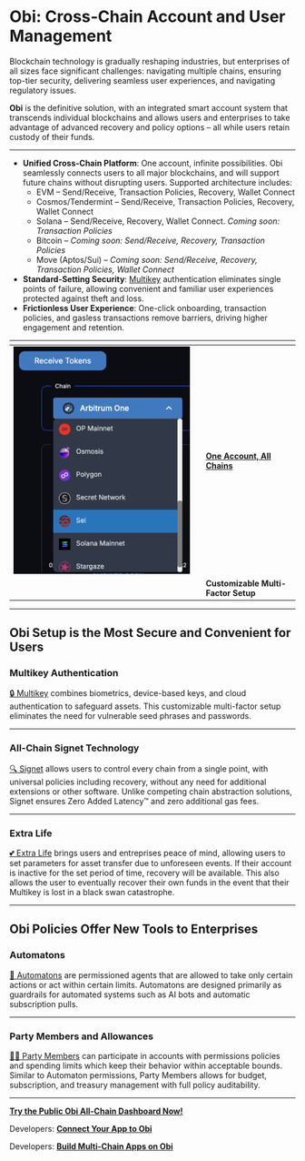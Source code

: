 # Obi: Cross-Chain Account and User Management

Blockchain technology is gradually reshaping industries, but enterprises of all sizes face significant challenges: navigating multiple chains, ensuring top-tier security, delivering seamless user experiences, and navigating regulatory issues.

**Obi** is the definitive solution, with an integrated smart account system that transcends individual blockchains and allows users and enterprises to take advantage of advanced recovery and policy options – all while users retain custody of their funds.

***

* **Unified Cross-Chain Platform**: One account, infinite possibilities. Obi seamlessly connects users to all major blockchains, and will support future chains without disrupting users. Supported architecture includes:
  * EVM – Send/Receive, Transaction Policies, Recovery, Wallet Connect
  * Cosmos/Tendermint – Send/Receive, Transaction Policies, Recovery, Wallet Connect
  * Solana – Send/Receive, Recovery, Wallet Connect. _Coming soon: Transaction Policies_
  * Bitcoin – _Coming soon: Send/Receive, Recovery, Transaction Policies_
  * Move (Aptos/Sui) – _Coming soon: Send/Receive, Recovery, Transaction Policies, Wallet Connect_
* **Standard-Setting Security**: [Multikey](the-obi-smart-account-suite/multikey/) authentication eliminates single points of failure, allowing convenient and familiar user experiences protected against theft and loss.
* **Frictionless User Experience**: One-click onboarding, transaction policies, and gasless transactions remove barriers, driving higher engagement and retention.

<table data-card-size="large" data-view="cards"><thead><tr><th></th><th></th><th></th></tr></thead><tbody><tr><td><img src=".gitbook/assets/image (2).png" alt="" data-size="original"></td><td></td><td><a data-footnote-ref href="#user-content-fn-1"><strong>One Account, All Chains</strong></a></td></tr><tr><td><img src=".gitbook/assets/Screenshot 2024-11-12 at 11.17.40 AM.png" alt="" data-size="original"></td><td></td><td><strong>Customizable Multi-Factor Setup</strong></td></tr></tbody></table>

***

## Obi Setup is the Most Secure and Convenient for Users&#x20;

### **Multikey Authentication**

[🔒 Multikey](the-obi-smart-account-suite/multikey/) combines biometrics, device-based keys, and cloud authentication to safeguard assets. This customizable multi-factor setup eliminates the need for vulnerable seed phrases and passwords.

***

### **All-Chain Signet Technology**

[🔍 Signet](the-obi-smart-account-suite/signet/) allows users to control every chain from a single point, with universal policies including recovery, without any need for additional extensions or other software. Unlike competing chain abstraction solutions, Signet ensures Zero Added Latency™️ and zero additional gas fees.

***

### **Extra Life**

[💕 Extra Life](the-obi-smart-account-suite/extra-life.md) brings users and entreprises peace of mind, allowing users to set parameters for asset transfer due to unforeseen events. If their account is inactive for the set period of time, recovery will be available. This also allows the user to eventually recover their own funds in the event that their Multikey is lost in a black swan catastrophe.

***

## Obi Policies Offer New Tools to Enterprises&#x20;

### **Automatons**

[🤖 Automatons](the-obi-smart-account-suite/automatons.md) are permissioned agents that are allowed to take only certain actions or act within certain limits. Automatons are designed primarily as guardrails for automated systems such as AI bots and automatic subscription pulls.

***

### **Party Members and Allowances**

[🧙‍♂️ Party Members](the-obi-smart-account-suite/party-members/) can participate in accounts with permissions policies and spending limits which keep their behavior within acceptable bounds. Similar to Automaton permissions, Party Members allows for budget, subscription, and treasury management with full policy auditability.

***

[**Try the Public Obi All-Chain Dashboard Now!**](quickstart-using-obi.md)

Developers: [**Connect Your App to Obi**](dev-quickstart-connecting-your-app.md)

Developers: [**Build Multi-Chain Apps on Obi**](dev-quickstart-building-multi-chain-apps.md)

[^1]: 
